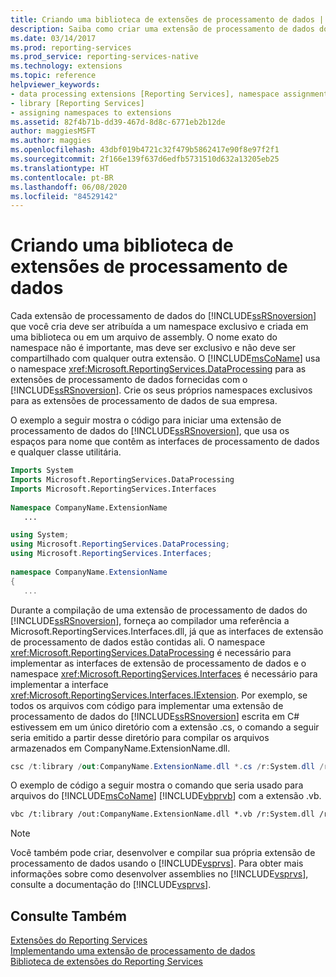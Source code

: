 ```yaml
---
title: Criando uma biblioteca de extensões de processamento de dados | Microsoft Docs
description: Saiba como criar uma extensão de processamento de dados do Reporting Services. Veja o código de exemplo e confira a quais requisitos de namespace e de arquivo de biblioteca você precisa atender.
ms.date: 03/14/2017
ms.prod: reporting-services
ms.prod_service: reporting-services-native
ms.technology: extensions
ms.topic: reference
helpviewer_keywords:
- data processing extensions [Reporting Services], namespace assignments
- library [Reporting Services]
- assigning namespaces to extensions
ms.assetid: 82f4b71b-dd39-467d-8d8c-6771eb2b12de
author: maggiesMSFT
ms.author: maggies
ms.openlocfilehash: 43dbf019b4721c32f479b5862417e90f8e97f2f1
ms.sourcegitcommit: 2f166e139f637d6edfb5731510d632a13205eb25
ms.translationtype: HT
ms.contentlocale: pt-BR
ms.lasthandoff: 06/08/2020
ms.locfileid: "84529142"
---
```

# <a name="creating-a-data-processing-extension-library"></a>Criando uma biblioteca de extensões de processamento de dados
  Cada extensão de processamento de dados do [!INCLUDE[ssRSnoversion](../../../includes/ssrsnoversion-md.md)] que você cria deve ser atribuída a um namespace exclusivo e criada em uma biblioteca ou em um arquivo de assembly. O nome exato do namespace não é importante, mas deve ser exclusivo e não deve ser compartilhado com qualquer outra extensão. O [!INCLUDE[msCoName](../../../includes/msconame-md.md)] usa o namespace <xref:Microsoft.ReportingServices.DataProcessing> para as extensões de processamento de dados fornecidas com o [!INCLUDE[ssRSnoversion](../../../includes/ssrsnoversion-md.md)]. Crie os seus próprios namespaces exclusivos para as extensões de processamento de dados de sua empresa.  
  
 O exemplo a seguir mostra o código para iniciar uma extensão de processamento de dados do [!INCLUDE[ssRSnoversion](../../../includes/ssrsnoversion-md.md)], que usa os espaços para nome que contêm as interfaces de processamento de dados e qualquer classe utilitária.  
  
```vb  
Imports System  
Imports Microsoft.ReportingServices.DataProcessing  
Imports Microsoft.ReportingServices.Interfaces  
  
Namespace CompanyName.ExtensionName  
   ...  
```  
  
```csharp  
using System;  
using Microsoft.ReportingServices.DataProcessing;  
using Microsoft.ReportingServices.Interfaces;  
  
namespace CompanyName.ExtensionName  
{  
   ...  
```  
  
 Durante a compilação de uma extensão de processamento de dados do [!INCLUDE[ssRSnoversion](../../../includes/ssrsnoversion-md.md)], forneça ao compilador uma referência a Microsoft.ReportingServices.Interfaces.dll, já que as interfaces de extensão de processamento de dados estão contidas ali. O namespace <xref:Microsoft.ReportingServices.DataProcessing> é necessário para implementar as interfaces de extensão de processamento de dados e o namespace <xref:Microsoft.ReportingServices.Interfaces> é necessário para implementar a interface <xref:Microsoft.ReportingServices.Interfaces.IExtension>. Por exemplo, se todos os arquivos com código para implementar uma extensão de processamento de dados do [!INCLUDE[ssRSnoversion](../../../includes/ssrsnoversion-md.md)] escrita em C# estivessem em um único diretório com a extensão .cs, o comando a seguir seria emitido a partir desse diretório para compilar os arquivos armazenados em CompanyName.ExtensionName.dll.  
  
```csharp  
csc /t:library /out:CompanyName.ExtensionName.dll *.cs /r:System.dll /r:Microsoft.ReportingServices.Interfaces.dll  
```  
  
 O exemplo de código a seguir mostra o comando que seria usado para arquivos do [!INCLUDE[msCoName](../../../includes/msconame-md.md)] [!INCLUDE[vbprvb](../../../includes/vbprvb-md.md)] com a extensão .vb.  
  
```vb  
vbc /t:library /out:CompanyName.ExtensionName.dll *.vb /r:System.dll /r:Microsoft.ReportingServices.Interfaces.dll  
```  
  
> [!NOTE]  
>  Você também pode criar, desenvolver e compilar sua própria extensão de processamento de dados usando o [!INCLUDE[vsprvs](../../../includes/vsprvs-md.md)]. Para obter mais informações sobre como desenvolver assemblies no [!INCLUDE[vsprvs](../../../includes/vsprvs-md.md)], consulte a documentação do [!INCLUDE[vsprvs](../../../includes/vsprvs-md.md)].  
  
## <a name="see-also"></a>Consulte Também  
 [Extensões do Reporting Services](../../../reporting-services/extensions/reporting-services-extensions.md)   
 [Implementando uma extensão de processamento de dados](../../../reporting-services/extensions/data-processing/implementing-a-data-processing-extension.md)   
 [Biblioteca de extensões do Reporting Services](../../../reporting-services/extensions/reporting-services-extension-library.md)  
  
  
